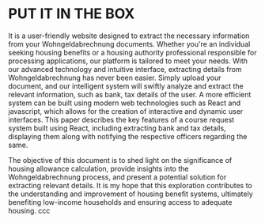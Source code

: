 
# PUT IT IN THE BOX
It is a user-friendly website designed to extract the necessary information from your
Wohngeldabrechnung documents. Whether you're an individual seeking housing benefits or a housing
authority professional responsible for processing applications, our platform is tailored to meet your needs.
With our advanced technology and intuitive interface, extracting details from Wohngeldabrechnung has
never been easier.
Simply upload your document, and our intelligent system will swiftly analyze and
extract the relevant information, such as bank, tax details of the user.
A more efficient system can be built using modern web technologies such as React and javascript, which
allows for the creation of interactive and dynamic user interfaces. This paper describes the key features of
a course request system built using React, including extracting bank and tax details, displaying them
along with notifying the respective officers regarding the same.

The objective of this document is to shed light on the significance of housing allowance calculation,
provide insights into the Wohngeldabrechnung process, and present a potential solution for extracting
relevant details. It is my hope that this exploration contributes to the understanding and improvement of
housing benefit systems, ultimately benefiting low-income households and ensuring access to adequate
housing.
ccc
